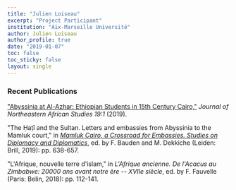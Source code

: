 ```yaml
---
title: "Julien Loiseau"
excerpt: "Project Participant"
institution: "Aix-Marseille Université"
author: Julien Loiseau
author_profile: true
date: "2019-01-07"
toc: false
toc_sticky: false
layout: single
---
```


### Recent Publications

["Abyssinia at Al-Azhar: Ethiopian Students in 15th Century Cairo,"](https://www.jstor.org/stable/10.14321/nortafristud.19.1.0061?seq=1) *Journal of Northeastern African Studies 19:1* (2019).

"The Ḥaṭī and the Sultan. Letters and embassies from Abyssinia to the Mamluk court," in [*Mamluk Cairo, a Crossroad for Embassies. Studies on Diplomacy and Diplomatics*](https://brill.com/view/title/39256), ed. by F. Bauden and M. Dekkiche (Leiden: Brill, 2019): pp. 638-657.

"L'Afrique, nouvelle terre d'islam," in *L'Afrique ancienne. De l'Acacus au Zimbabwe: 20000 ans avant notre ère -- XVIIe siècle*, ed. by F. Fauvelle (Paris: Belin, 2018): pp. 112-141.

